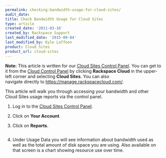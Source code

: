 ```yaml
---
permalink: checking-bandwidth-usage-for-cloud-sites/
audit_date:
title: Check Bandwidth Usage for Cloud Sites
type: article
created_date: '2011-03-16'
created_by: Rackspace Support
last_modified_date: '2015-09-04'
last_modified_by: Kyle Laffoon
product: Cloud Sites
product_url: cloud-sites
---
```


**Note:** This article is written for our [Cloud Sites Control Panel](https://manage.rackspacecloud.com/). 
You can get to it from the [Cloud Control Panel](https://mycloud.rackspace.com) by clicking 
**Rackspace Cloud** in the upper-left corner and selecting **Cloud Sites**. You can also  
navigate directly to <https://manage.rackspacecloud.com/>.

This article will walk you through accessing your bandwidth and other
Cloud Sites usage reports via the control panel.

1.  Log in to the [Cloud Sites Control Panel](https://manage.rackspacecloud.com/Home.do).
2.  Click on **Your Account**.
3.  Click on **Reports**.

    <img src="{% asset_path cloud-sites/checking-bandwidth-usage-for-cloud-sites/classiccpreports.png %}" alt="" />

4.  Under Usage Data you will see information about bandwidth used
    as well as the total amount of disk space you are using. Also
    available on that screen is a chart showing resource use
    over time.
